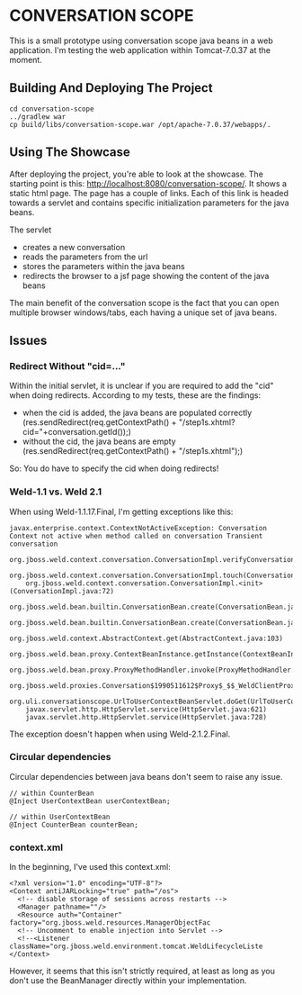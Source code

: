 CONVERSATION SCOPE
==================

This is a small prototype using conversation scope java beans
in a web application. I'm testing the web application within
Tomcat-7.0.37 at the moment.

Building And Deploying The Project
----------------------------------

```
cd conversation-scope
../gradlew war
cp build/libs/conversation-scope.war /opt/apache-7.0.37/webapps/.
```

Using The Showcase
------------------

After deploying the project, you're able to look at the showcase.
The starting point is this: <http://localhost:8080/conversation-scope/>.
It shows a static html page. The page has a couple of links.
Each of this link is headed towards a servlet and contains specific
initialization parameters for the java beans.

The servlet

* creates a new conversation
* reads the parameters from the url
* stores the parameters within the java beans
* redirects the browser to a jsf page showing the content of the java beans

The main benefit of the conversation scope is the fact that you can
open multiple browser windows/tabs, each having a unique set of java beans.

Issues
------

### Redirect Without "cid=..."

Within the initial servlet, it is unclear if you are required to add the "cid"
when doing redirects. According to my tests, these are the findings:

* when the cid is added, the java beans are populated correctly
  (res.sendRedirect(req.getContextPath() + "/step1s.xhtml?cid="+conversation.getId());)
* without the cid, the java beans are empty
  (res.sendRedirect(req.getContextPath() + "/step1s.xhtml");)

So: You do have to specify the cid when doing redirects!

### Weld-1.1 vs. Weld 2.1

When using Weld-1.1.17.Final, I'm getting exceptions like this:

```
javax.enterprise.context.ContextNotActiveException: Conversation Context not active when method called on conversation Transient conversation
	org.jboss.weld.context.conversation.ConversationImpl.verifyConversationContextActive(ConversationImpl.java:197)
	org.jboss.weld.context.conversation.ConversationImpl.touch(ConversationImpl.java:159)
	org.jboss.weld.context.conversation.ConversationImpl.<init>(ConversationImpl.java:72)
	org.jboss.weld.bean.builtin.ConversationBean.create(ConversationBean.java:48)
	org.jboss.weld.bean.builtin.ConversationBean.create(ConversationBean.java:17)
	org.jboss.weld.context.AbstractContext.get(AbstractContext.java:103)
	org.jboss.weld.bean.proxy.ContextBeanInstance.getInstance(ContextBeanInstance.java:90)
	org.jboss.weld.bean.proxy.ProxyMethodHandler.invoke(ProxyMethodHandler.java:104)
	org.jboss.weld.proxies.Conversation$1990511612$Proxy$_$$_WeldClientProxy.begin(Conversation$1990511612$Proxy$_$$_WeldClientProxy.java)
	org.uli.conversationscope.UrlToUserContextBeanServlet.doGet(UrlToUserContextBeanServlet.java:37)
	javax.servlet.http.HttpServlet.service(HttpServlet.java:621)
	javax.servlet.http.HttpServlet.service(HttpServlet.java:728)
```

The exception doesn't happen when using Weld-2.1.2.Final.

### Circular dependencies

Circular dependencies between java beans don't seem to raise any issue.

```
// within CounterBean
@Inject UserContextBean userContextBean;

// within UserContextBean
@Inject CounterBean counterBean;
```

### context.xml

In the beginning, I've used this context.xml:

```
<?xml version="1.0" encoding="UTF-8"?>
<Context antiJARLocking="true" path="/os">
  <!-- disable storage of sessions across restarts -->
  <Manager pathname=""/>
  <Resource auth="Container" factory="org.jboss.weld.resources.ManagerObjectFac
  <!-- Uncomment to enable injection into Servlet -->
  <!--<Listener className="org.jboss.weld.environment.tomcat.WeldLifecycleListe
</Context>
```

However, it seems that this isn't strictly required, at least as long
as you don't use the BeanManager directly within your implementation.
